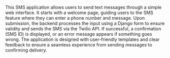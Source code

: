 This SMS application allows users to send text messages through a simple web interface. It starts with a welcome page, guiding users to the SMS feature where they can enter a phone number and message. Upon submission, the backend processes the input using a Django form to ensure validity and sends the SMS via the Twilio API. If successful, a confirmation (SMS ID) is displayed, or an error message appears if something goes wrong. The application is designed with user-friendly templates and clear feedback to ensure a seamless experience from sending messages to confirming delivery.

